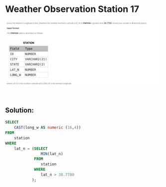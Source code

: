 # Weather Observation Station 17

<div id="header" align="center">
  <img src="https://github.com/MartaCasdelg/SQL-HackerRank-Solutions/blob/main/1.%20Basic/Images/weather_ob_17.png" />
</div>

&nbsp;

## Solution:

```sql
SELECT
    CAST(long_w AS numeric (16,4))
FROM
    station
WHERE
    lat_n = (SELECT
                MIN(lat_n)
             FROM
                station
             WHERE
                lat_n > 38.7780
            );
```